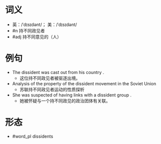 # 词义
- 英：/ˈdɪsɪdənt/； 美：/ˈdɪsɪdənt/
- #n 持不同政见者
- #adj 持不同意见的（人）
# 例句
- The dissident was cast out from his country .
	- 这位持不同政见者被驱逐出境。
- Analysis of the property of the dissident movement in the Soviet Union
	- 苏联持不同政见者运动的性质探析
- She was suspected of having links with a dissident group .
	- 她被怀疑与一个持不同政见的政治团体有关联。
# 形态
- #word_pl dissidents
